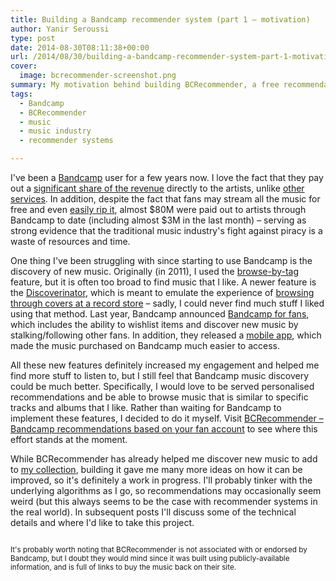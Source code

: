 ```yaml
---
title: Building a Bandcamp recommender system (part 1 – motivation)
author: Yanir Seroussi
type: post
date: 2014-08-30T08:11:38+00:00
url: /2014/08/30/building-a-bandcamp-recommender-system-part-1-motivation/
cover:
  image: bcrecommender-screenshot.png
summary: My motivation behind building BCRecommender, a free recommendation & discovery service for Bandcamp music. 
tags:
  - Bandcamp
  - BCRecommender
  - music
  - music industry
  - recommender systems

---
```

I've been a <a href="http://bandcamp.com" target="_blank" rel="noopener">Bandcamp</a> user for a few years now. I love the fact that they pay out a <a href="https://bandcamp.com/pricing" target="_blank" rel="noopener">significant share of the revenue</a> directly to the artists, unlike <a href="https://en.wikipedia.org/wiki/Spotify#Criticism" target="_blank" rel="noopener">other services</a>. In addition, despite the fact that fans may stream all the music for free and even <a href="https://bandcamp.com/help/audio_basics#steal" target="_blank" rel="noopener">easily rip it</a>, almost $80M were paid out to artists through Bandcamp to date (including almost $3M in the last month) &ndash; serving as strong evidence that the traditional music industry's fight against piracy is a waste of resources and time.

One thing I've been struggling with since starting to use Bandcamp is the discovery of new music. Originally (in 2011), I used the <a href="https://bandcamp.com/tags" target="_blank" rel="noopener">browse-by-tag</a> feature, but it is often too broad to find music that I like. A newer feature is the <a href="https://bandcamp.com/discover" target="_blank" rel="noopener">Discoverinator</a>, which is meant to emulate the experience of <a href="http://blog.bandcamp.com/2012/06/07/behold-the-glory-of-the-discoverinator/" target="_blank" rel="noopener">browsing through covers at a record store</a> &ndash; sadly, I could never find much stuff I liked using that method. Last year, Bandcamp announced <a href="http://blog.bandcamp.com/2013/01/10/bandcamp-for-fans/" target="_blank" rel="noopener">Bandcamp for fans</a>, which includes the ability to wishlist items and discover new music by stalking/following other fans. In addition, they released a <a href="http://blog.bandcamp.com/2013/10/25/its-over/" target="_blank" rel="noopener">mobile app</a>, which made the music purchased on Bandcamp much easier to access.

All these new features definitely increased my engagement and helped me find more stuff to listen to, but I still feel that Bandcamp music discovery could be much better. Specifically, I would love to be served personalised recommendations and be able to browse music that is similar to specific tracks and albums that I like. Rather than waiting for Bandcamp to implement these features, I decided to do it myself. Visit <a href="http://www.bcrecommender.com" target="_blank" rel="noopener">BCRecommender &ndash; Bandcamp recommendations based on your fan account</a> to see where this effort stands at the moment.

While BCRecommender has already helped me discover new music to add to <a href="https://bandcamp.com/yanir" target="_blank" rel="noopener">my collection</a>, building it gave me many more ideas on how it can be improved, so it's definitely a work in progress. I'll probably tinker with the underlying algorithms as I go, so recommendations may occasionally seem weird (but this always seems to be the case with recommender systems in the real world). In subsequent posts I'll discuss some of the technical details and where I'd like to take this project.

<small><br /> It's probably worth noting that BCRecommender is not associated with or endorsed by Bandcamp, but I doubt they would mind since it was built using publicly-available information, and is full of links to buy the music back on their site.<br /> </small>
